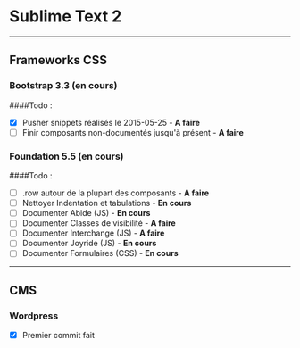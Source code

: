 # Sublime Text 2


----
## Frameworks CSS

### Bootstrap 3.3 (en cours)
####Todo :
- [x] Pusher snippets réalisés le 2015-05-25				- **A faire**
- [ ] Finir composants non-documentés jusqu'à présent		- **A faire**

### Foundation 5.5 (en cours)

####Todo :
- [ ] .row autour de la plupart des composants      - **A faire**
- [ ] Nettoyer Indentation et tabulations           - **En cours**
- [ ] Documenter Abide (JS)                         - **En cours**
- [ ] Documenter Classes de visibilité              - **A faire**
- [ ] Documenter Interchange (JS)                   - **A faire**
- [ ] Documenter Joyride (JS)                       - **En cours**
- [ ] Documenter Formulaires (CSS)                  - **En cours**

----
## CMS

### Wordpress

- [x] Premier commit fait
